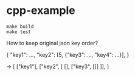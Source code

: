 # cpp-example

```
make build
make test
```

How to keep original json key order?


{
    "key1": ...,
    "key2": [5, {"key3": ..., "key4": ...}],
}

-> [
    ["key1"],
    ["key2", [
        [],
        ["key3", []]
    ]],
]
